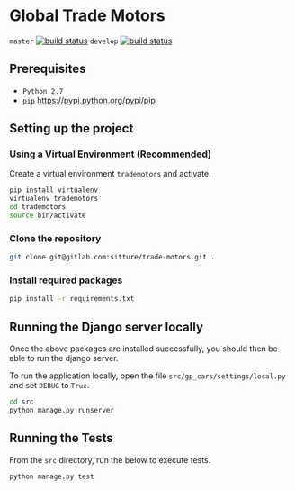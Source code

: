 # Global Trade Motors #

`master` [![build status](https://ci.gitlab.com/projects/6368/status.png?ref=master)](https://ci.gitlab.com/projects/6368?ref=master) `develop` [![build status](https://ci.gitlab.com/projects/6368/status.png?ref=develop)](https://ci.gitlab.com/projects/6368?ref=develop)

## Prerequisites ##

+ `Python 2.7`
+ `pip` https://pypi.python.org/pypi/pip 

## Setting up the project ##

### Using a Virtual Environment (Recommended) ###

Create a virtual environment `trademotors` and activate.

```bash
pip install virtualenv
virtualenv trademotors
cd trademotors
source bin/activate
```

### Clone the repository

```bash
git clone git@gitlab.com:sitture/trade-motors.git .
```

### Install required packages ###

```bash
pip install -r requirements.txt
```

## Running the Django server locally ##

Once the above packages are installed successfully, you should then be able to run the django server.

To run the application locally, open the file `src/gp_cars/settings/local.py` and set `DEBUG` to `True`.

```bash
cd src
python manage.py runserver
```

## Running the Tests ##

From the `src` directory, run the below to execute tests.

```bash
python manage.py test
```